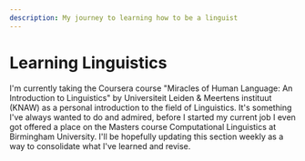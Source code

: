 ```yaml
---
description: My journey to learning how to be a linguist
---
```


# Learning Linguistics

I'm currently taking the Coursera course "Miracles of Human Language: An Introduction to Linguistics" by Universiteit Leiden & Meertens instituut \(KNAW\) as a personal introduction to the field of Linguistics. It's something I've always wanted to do and admired, before I started my current job I even got offered a place on the Masters course Computational Linguistics at Birmingham University. I'll be hopefully updating this section weekly as a way to consolidate what I've learned and revise.

